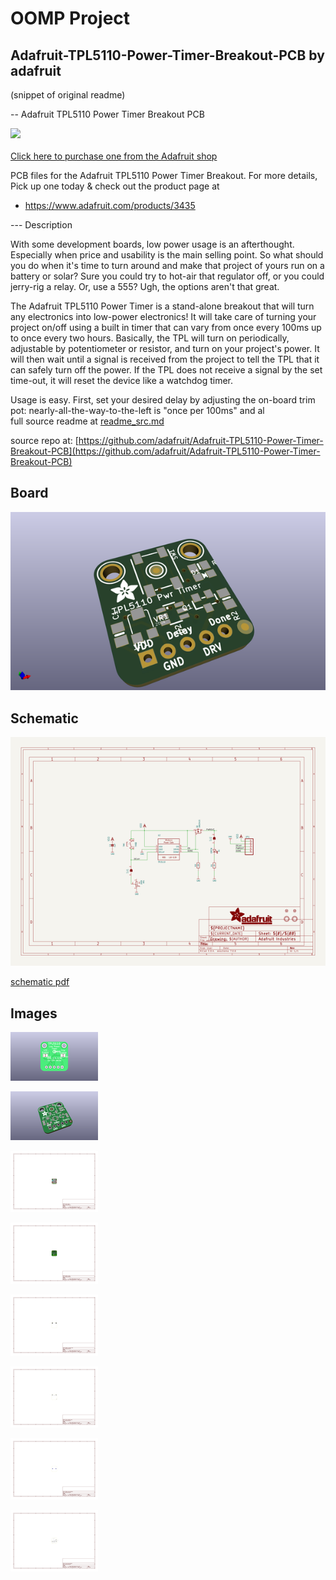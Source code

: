 # OOMP Project  
## Adafruit-TPL5110-Power-Timer-Breakout-PCB  by adafruit  
  
(snippet of original readme)  
  
-- Adafruit TPL5110 Power Timer Breakout PCB  
  
<a href="http://www.adafruit.com/products/3435"><img src="assets/image.jpg?raw=true" width="500px"><br/>  
Click here to purchase one from the Adafruit shop</a>  
  
PCB files for the Adafruit TPL5110 Power Timer Breakout. For more details, Pick up one today & check out the product page at  
* https://www.adafruit.com/products/3435  
  
--- Description  
  
With some development boards, low power usage is an afterthought. Especially when price and usability is the main selling point. So what should you do when it's time to turn around and make that project of yours run on a battery or solar? Sure you could try to hot-air that regulator off, or you could jerry-rig a relay. Or, use a 555? Ugh, the options aren't that great.  
  
The Adafruit TPL5110 Power Timer is a stand-alone breakout that will turn any electronics into low-power electronics! It will take care of turning your project on/off using a built in timer that can vary from once every 100ms up to once every two hours. Basically, the TPL will turn on periodically, adjustable by potentiometer or resistor, and turn on your project's power. It will then wait until a signal is received from the project to tell the TPL that it can safely turn off the power. If the TPL does not receive a signal by the set time-out, it will reset the device like a watchdog timer.  
  
Usage is easy. First, set your desired delay by adjusting the on-board trim pot: nearly-all-the-way-to-the-left is "once per 100ms" and al  
  full source readme at [readme_src.md](readme_src.md)  
  
source repo at: [https://github.com/adafruit/Adafruit-TPL5110-Power-Timer-Breakout-PCB](https://github.com/adafruit/Adafruit-TPL5110-Power-Timer-Breakout-PCB)  
## Board  
  
[![working_3d.png](working_3d_600.png)](working_3d.png)  
## Schematic  
  
[![working_schematic.png](working_schematic_600.png)](working_schematic.png)  
  
[schematic pdf](working_schematic.pdf)  
## Images  
  
[![working_3D_bottom.png](working_3D_bottom_140.png)](working_3D_bottom.png)  
  
[![working_3D_top.png](working_3D_top_140.png)](working_3D_top.png)  
  
[![working_assembly_page_01.png](working_assembly_page_01_140.png)](working_assembly_page_01.png)  
  
[![working_assembly_page_02.png](working_assembly_page_02_140.png)](working_assembly_page_02.png)  
  
[![working_assembly_page_03.png](working_assembly_page_03_140.png)](working_assembly_page_03.png)  
  
[![working_assembly_page_04.png](working_assembly_page_04_140.png)](working_assembly_page_04.png)  
  
[![working_assembly_page_05.png](working_assembly_page_05_140.png)](working_assembly_page_05.png)  
  
[![working_assembly_page_06.png](working_assembly_page_06_140.png)](working_assembly_page_06.png)  
